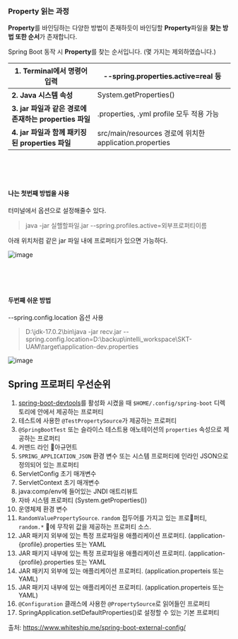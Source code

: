 ### Property 읽는 과정

**Property**를 바인딩하는 다양한 방법이 존재하듯이 바인딩할 **Property**파일을 **찾는 방법 또한 순서**가 존재합니다.

Spring Boot 동작 시 **Property**를 찾는 순서입니다. (몇 가지는 제외하였습니다.)            

 

| **1. Terminal에서 명령어 입력**                        | --spring.properties.active=real 등                      |
| ------------------------------------------------------ | ------------------------------------------------------- |
| **2. Java 시스템 속성**                                | System.getProperties()                                  |
| **3. jar 파일과 같은 경로에 존재하는 properties 파일** | .properties, .yml profile 모두 적용 가능                |
| **4. jar 파일과 함께 패키징된 properties 파일**        | src/main/resources 경로에 위치한 application.properties |

<br><br><br>



#### 나는 첫번째 방법을 사용

터미널에서 옵션으로 설정해줄수 있다.

> java -jar 실핼할파일.jar --spring.profiles.active=외부프로퍼티이름



아래 위치처럼 같은 jar 파일 내에 프로퍼티가 있으면 가능하다.

![image](https://user-images.githubusercontent.com/57785267/176814040-89b2272e-284f-4c7a-aecc-909fb1d2f0e4.png)

<br><br><br>


#### 두번째 쉬운 방법
--spring.config.location 옵션 사용
> D:\jdk-17.0.2\bin\java -jar recv.jar --spring.config.location=D:\backup\intelli_workspace\SKT-UAM\target\application-dev.properties

![image](https://user-images.githubusercontent.com/57785267/210946400-3bab9646-9b85-4d50-8ee1-a27943ea3be7.png)



## Spring 프로퍼티 우선순위

1. [spring-boot-devtools](https://docs.spring.io/spring-boot/docs/current/reference/html/using-spring-boot.html#using-boot-devtools)를 활성화 시켰을 때 `$HOME/.config/spring-boot` 디렉토리에 안에서 제공하는 프로퍼티
2. 테스트에 사용한 `@TestPropertySource`가 제공하는 프로퍼티
3. `@SpringBootTest` 또는 슬라이스 테스트용 애노테이션의 `properties` 속성으로 제공하는 프로퍼티
4. 커맨드 라인 아규먼트
5. `SPRING_APPLICATION_JSON` 환경 변수 또는 시스템 프로퍼티에 인라인 JSON으로 정의되어 있는 프로퍼티
6. ServletConfig 초기 매개변수
7. ServletContext 초기 매개변수
8. java:comp/env에 들어있는 JNDI 애트리뷰트
9. 자바 시스템 프로퍼티 (System.getProperties())
10. 운영체제 환경 변수
11. `RandomValuePropertySource`. `random` 접두어를 가지고 있는 프로퍼티, `random.*` 에 무작위 값을 제공하는 프로퍼티 소스.
12. JAR 패키지 외부에 있는 특정 프로파일용 애플리케이션 프로퍼티. (application-{profile}.properties 또는 YAML
13. JAR 패키지 내부에 있는 특정 프로파일용 애플리케이션 프로퍼티. (application-{profile}.properties 또는 YAML
14. JAR 패키지 외부에 있는 애플리케이션 프로퍼티. (application.properteis 또는 YAML)
15. JAR 패키지 내부에 있는 애플리케이션 프로퍼티. (application.properteis 또는 YAML)
16. `@Configuration` 클래스에 사용한 `@PropertySource`로 읽어들인 프로퍼티
17. SpringApplication.setDefaultProperties()로 설정할 수 있는 기본 프로퍼티

출처: https://www.whiteship.me/spring-boot-external-config/

